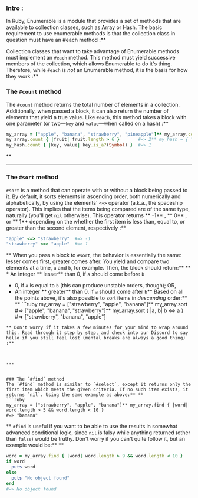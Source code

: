 ### Intro :
>
In Ruby, Enumerable is a module that provides a set of methods that are available to collection classes, such as Array or Hash. The basic requirement to use enumerable methods is that the collection class in question must have an #each method :**

Collection classes that want to take advantage of Enumerable methods must implement an `#each` method. This method must yield successive members of the collection, which allows Enumerable to do it's thing. Therefore, while `#each` is *not* an Enumerable method, it is the basis for how they work :**


### The `#count` method
The `#count` method returns the total number of elements in a collection. Additionally, when passed a block, it can also return the number of elements that yield a true value. Like `#each`, this method takes a block with one parameter (or two&mdash;`key` and `value`&mdash;when called on a hash) :**

```ruby
my_array = ["apple", "banana", "strawberry", "pineapple"]** my_array.count                                    #=> 4
my_array.count { |fruit| fruit.length > 6 }       #=> 2** my_hash = { "one" => 1, "two" => 2, "three" => 3, four: 4 }** my_hash.count                                     #=> 4
my_hash.count { |key, value| key.is_a?(Symbol) }  #=> 1
```
** 

---


### The `#sort` method
`#sort` is a method that can operate with or without a block being passed to it. By default, it sorts elements in ascending order, both numerically and alphabetically, by using the elements' `<=>` operator (a.k.a., the spaceship operator). This implies that the items being compared are of the same type, naturally (you'll get `nil` otherwise). This operator returns ** -1** , ** 0** , or ** 1**  depending on the whether the first item is less than, equal to, or greater than the second element, respectively :**

```ruby
"apple" <=> "strawberry"  #=> -1
"strawberry" <=> "apple"  #=> 1
```
** When you pass a block to `#sort`, the behavior is essentially the same: lesser comes first, greater comes after. You yield and compare two elements at a time, `a` and `b`, for example. Then, the block should return:** ** * An integer ** lesser**  than 0, if `a` should come before `b`
* 0, if `a` is equal to `b` (this can produce unstable orders, though); OR,
* An integer ** greater**  than 0, if `a` should come after `b`** Based on all the points above, it's also possible to sort items in *descending* order:** ** ```ruby
my_array = ["strawberry", "apple", "banana"]** my_array.sort
#=> ["apple", "banana", "strawberry"]** my_array.sort { |a, b| b <=> a }
#=> ["strawberry", "banana", "apple"]
```
** Don't worry if it takes a few minutes for your mind to wrap around this. Read through it step by step, and check into our Discord to say hello if you still feel lost (mental breaks are always a good thing) :**



---


### The `#find` method
The `#find` method is similar to `#select`, except it returns only the first item which meets the given criteria. If no such item exists, it returns `nil`. Using the same example as above:** ** 
```ruby
my_array = ["strawberry", "apple", "banana"]** my_array.find { |word| word.length > 5 && word.length < 10 }
#=> "banana"
```
** `#find` is useful if you want to be able to use the results in somewhat advanced conditional logic, since `nil` is falsy while anything returned (other than `false`) would be truthy. Don't worry if you can't quite follow it, but an example would be:** ** 
```ruby
word = my_array.find { |word| word.length > 9 && word.length < 10 }
if word
  puts word
else
  puts "No object found"
end
#=> No object found
```

